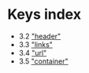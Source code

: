 # Keys index

* 3.2 ["header"](header.md)
* 3.3 ["links"](links.md)
* 3.4 ["url"](url.md)
* 3.5 ["container"](container.md)